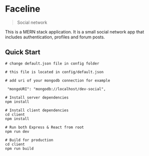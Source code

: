 # Faceline
> Social network

This is a MERN stack application. It is a small social network app that includes authentication, profiles and forum posts.

## Quick Start

```
# change default.json file in config folder

# this file is located in config/default.json

# add uri of your mongodb connection for example

 "mongoURI": "mongodb://localhost/dev-social",
 ```

```
# Install server dependencies
npm install

# Install client dependencies
cd client
npm install

# Run both Express & React from root
npm run dev

# Build for production
cd client
npm run build
```
